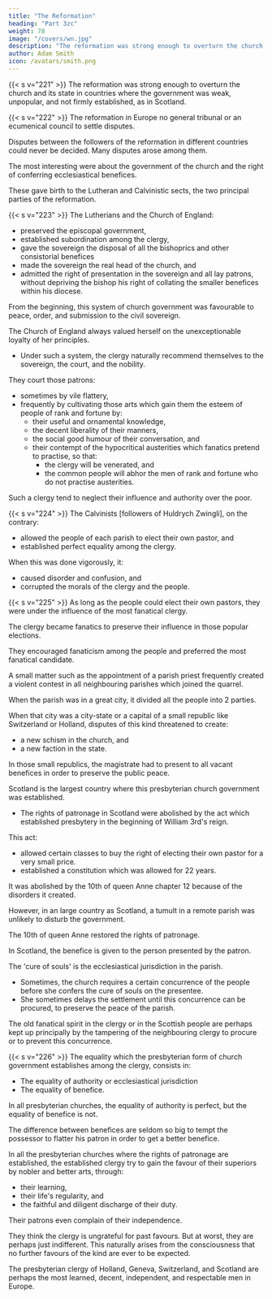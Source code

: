 ```yaml
---
title: "The Reformation"
heading: "Part 3zc"
weight: 78
image: "/covers/wn.jpg"
description: "The reformation was strong enough to overturn the church and its state where it was weak"
author: Adam Smith
icon: /avatars/smith.png
---
```




{{< s v="221" >}} The reformation was strong enough to overturn the church and its state<!--  which supported the church --> in countries where the government was weak, unpopular, and not firmly established, as in Scotland. 



{{< s v="222" >}} The reformation in Europe no general tribunal <!-- like that of the court of Rome --> or an ecumenical council to settle disputes.

Disputes between the followers of the reformation in different countries could never be decided.
Many disputes arose among them.

The most interesting were about the government of the church and the right of conferring ecclesiastical benefices.

These gave birth to the Lutheran and Calvinistic sects, the two principal parties of the reformation.



{{< s v="223" >}} The Lutherians and the Church of England:
- preserved the episcopal government,
- established subordination among the clergy,
- gave the sovereign the disposal of all the bishoprics and other consistorial benefices
- made the sovereign the real head of the church, and
- admitted the right of presentation in the sovereign and all lay patrons, without depriving the bishop his right of collating the smaller benefices within his diocese.

From the beginning, this system of church government was favourable to peace, order, and submission to the civil sovereign.

The Church of England always valued herself on the unexceptionable loyalty of her principles.
- Under such a system, the clergy naturally recommend themselves to the sovereign, the court, and the nobility.

They court those patrons:
- sometimes by vile flattery,
- frequently by cultivating those arts which gain them the esteem of people of rank and fortune by: 
  - their useful and ornamental knowledge,
  - the decent liberality of their manners,
  - the social good humour of their conversation, and
  - their contempt of the hypocritical austerities which fanatics pretend to practise, so that:
    - the clergy will be venerated, and
	- the common people will abhor the men of rank and fortune who do not practise austerities.

Such a clergy tend to neglect their influence and authority over the poor.

<!-- They are listened to, esteemed, and respected by their superiors.
But before their inferiors, they are frequently incapable of effectively defending their own moderate doctrines against the attacks of the most ignorant enthusiast. -->


{{< s v="224" >}} The Calvinists [followers of Huldrych Zwingli], on the contrary:
- allowed the people of each parish to elect their own pastor, and
- established perfect equality among the clergy.

When this was done vigorously, it:
- caused disorder and confusion, and
- corrupted the morals of the clergy and the people.

<!-- This produced perfectly agreeable effects. -->


{{< s v="225" >}} As long as the people could elect their own pastors, they were under the influence of the most fanatical clergy.

The clergy became fanatics to preserve their influence in those popular elections.

They encouraged fanaticism among the people and preferred the most fanatical candidate.

A small matter such as the appointment of a parish priest frequently created a violent contest in all neighbouring parishes which joined the quarrel.

When the parish was in a great city, it divided all the people into 2 parties.

When that city was a city-state or a capital of a small republic like Switzerland or Holland, disputes of this kind threatened to create:
- a new schism in the church, and
- a new faction in the state.

In those small republics, the magistrate had to present to all vacant benefices in order to preserve the public peace.

Scotland is the largest country where this presbyterian church government was established.
- The rights of patronage in Scotland were abolished by the act which established presbytery in the beginning of William 3rd's reign.

This act:
- allowed certain classes to buy the right of electing their own pastor for a very small price.
- established a constitution which was allowed for 22 years.

It was abolished by the 10th of queen Anne chapter 12 because of the disorders it created.

However, in an large country as Scotland, a tumult in a remote parish was unlikely to disturb the government.

The 10th of queen Anne restored the rights of patronage.

In Scotland, the benefice is given to the person presented by the patron.

The 'cure of souls' is the ecclesiastical jurisdiction in the parish.
- Sometimes, the church requires a certain concurrence of the people before she confers the cure of souls on the presentee.
- She sometimes delays the settlement until this concurrence can be procured, to preserve the peace of the parish.

The old fanatical spirit in the clergy or in the Scottish people are perhaps kept up principally by the tampering of the neighbouring clergy to procure or to prevent this concurrence.


{{< s v="226" >}} The equality which the presbyterian form of church government establishes among the clergy, consists in:
- The equality of authority or ecclesiastical jurisdiction
- The equality of benefice.

In all presbyterian churches, the equality of authority is perfect, but the equality of benefice is not.

The difference between benefices are seldom so big to tempt the possessor to flatter his patron in order to get a better benefice.

In all the presbyterian churches where the rights of patronage are established, the established clergy try to gain the favour of their superiors by nobler and better arts, through:
- their learning,
- their life's regularity, and
- the faithful and diligent discharge of their duty.

Their patrons even complain of their independence.

They think the clergy is ungrateful for past favours.
But at worst, they are perhaps just indifferent.
This naturally arises from the consciousness that no further favours of the kind are ever to be expected.

The presbyterian clergy of Holland, Geneva, Switzerland, and Scotland are perhaps the most learned, decent, independent, and respectable men in Europe.
